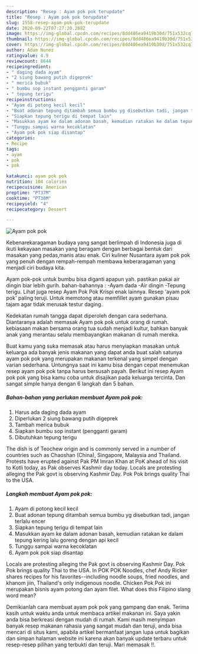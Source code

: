```yaml
---
description: "Resep : Ayam pok pok terupdate"
title: "Resep : Ayam pok pok terupdate"
slug: 1558-resep-ayam-pok-pok-terupdate
date: 2020-09-22T07:27:20.288Z
image: https://img-global.cpcdn.com/recipes/8dd486ea9419b30d/751x532cq70/ayam-pok-pok-foto-resep-utama.jpg
thumbnail: https://img-global.cpcdn.com/recipes/8dd486ea9419b30d/751x532cq70/ayam-pok-pok-foto-resep-utama.jpg
cover: https://img-global.cpcdn.com/recipes/8dd486ea9419b30d/751x532cq70/ayam-pok-pok-foto-resep-utama.jpg
author: Adam Nunez
ratingvalue: 4.9
reviewcount: 8644
recipeingredient:
- " daging dada ayam"
- "2 siung bawang putih digeprek"
- " merica bubuk"
- " bumbu sop instant pengganti garam"
- " tepung terigu"
recipeinstructions:
- "Ayam di potong kecil kecil"
- "Buat adonan tepung ditambah semua bumbu yg disebutkan tadi, jangan terlalu encer"
- "Siapkan tepung terigu di tempat lain"
- "Masukkan ayam ke dalam adonan basah, kemudian ratakan ke dalam tepung kering lalu goreng dengan api kecil"
- "Tunggu sampai warna kecoklatan"
- "Ayam pok pok siap disantap"
categories:
- Recipe
tags:
- ayam
- pok
- pok

katakunci: ayam pok pok 
nutrition: 104 calories
recipecuisine: American
preptime: "PT37M"
cooktime: "PT30M"
recipeyield: "4"
recipecategory: Dessert

---
```



![Ayam pok pok](https://img-global.cpcdn.com/recipes/8dd486ea9419b30d/751x532cq70/ayam-pok-pok-foto-resep-utama.jpg)

Kebenarekaragaman budaya yang sangat berlimpah di Indonesia juga di ikuti kekayaan masakan yang beragam dengan berbagai bentuk dari masakan yang pedas,manis atau enak. Ciri kuliner Nusantara ayam pok pok yang penuh dengan rempah-rempah membawa keberaragaman yang menjadi ciri budaya kita.


Ayam pok-pok untuk bumbu bisa diganti apapun yah. pastikan pakai air dingin biar lebih gurih. bahan-bahannya : -Ayam dada -Air dingin -Tepung terigu. Lihat juga resep Ayam Pok Pok Krispi enak lainnya. Resep &#39;ayam pok pok&#39; paling teruji. Untuk memotong atau memfillet ayam gunakan pisau tajam agar tidak merusak testur daging.

Kedekatan rumah tangga dapat diperoleh dengan cara sederhana. Diantaranya adalah memasak Ayam pok pok untuk orang di rumah. kebiasaan makan bersama orang tua sudah menjadi kultur, bahkan banyak anak yang merantau selalu membayangkan makanan di rumah mereka.

Buat kamu yang suka memasak atau harus menyiapkan masakan untuk keluarga ada banyak jenis makanan yang dapat anda buat salah satunya ayam pok pok yang merupakan makanan terkenal yang simpel dengan varian sederhana. Untungnya saat ini kamu bisa dengan cepat menemukan resep ayam pok pok tanpa harus bersusah payah.
Berikut ini resep Ayam pok pok yang bisa kamu coba untuk disajikan pada keluarga tercinta. Dan sangat simple hanya dengan 6 langkah dan 5 bahan.


<!--inarticleads1-->

##### Bahan-bahan yang perlukan membuat Ayam pok pok:

1. Harus ada  daging dada ayam
1. Diperlukan 2 siung bawang putih digeprek
1. Tambah  merica bubuk
1. Siapkan  bumbu sop instant (pengganti garam)
1. Dibutuhkan  tepung terigu


The dish is of Teochew origin and is commonly served in a number of countries such as Chaoshan (China), Singapore, Malaysia and Thailand. Protests have erupted against Pak PM Imran Khan at PoK ahead of his visit to Kotli today, as Pak observes Kashmir day today. Locals are protesting alleging the Pak govt is observing Kashmir Day. Pok Pok brings quality Thai to the USA. 

<!--inarticleads2-->

##### Langkah membuat  Ayam pok pok:

1. Ayam di potong kecil kecil
1. Buat adonan tepung ditambah semua bumbu yg disebutkan tadi, jangan terlalu encer
1. Siapkan tepung terigu di tempat lain
1. Masukkan ayam ke dalam adonan basah, kemudian ratakan ke dalam tepung kering lalu goreng dengan api kecil
1. Tunggu sampai warna kecoklatan
1. Ayam pok pok siap disantap


Locals are protesting alleging the Pak govt is observing Kashmir Day. Pok Pok brings quality Thai to the USA. In POK POK Noodles, chef Andy Ricker shares recipes for his favorites--including noodle soups, fried noodles, and khanom jiin, Thailand&#39;s only indigenous noodle. Chicken Pok Pok ini merupakan bisnis ayam potong dan ayam filet. What does this Filipino slang word mean? 

Demikianlah cara membuat ayam pok pok yang gampang dan enak. Terima kasih untuk waktu anda untuk membaca artikel makanan ini. Saya yakin anda bisa berkreasi dengan mudah di rumah. Kami masih menyimpan banyak resep makanan rahasia yang sangat mudah dan teruji, anda bisa mencari di situs kami, apabila artikel bermanfaat jangan lupa untuk bagikan dan simpan halaman website ini karena akan banyak update terbaru untuk resep-resep pilihan yang terbukti dan teruji. Mari memasak !!. 
